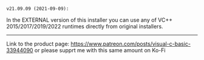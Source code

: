   	v21.09.09 (2021-09-09):

In the EXTERNAL version of this installer you can use any of VC++ 2015/2017/2019/2022 runtimes directly from original installers.

---

Link to the product page: https://www.patreon.com/posts/visual-c-basic-33944090
or please supprt me with this same amount on Ko-Fi
